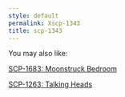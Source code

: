 ```yaml
---
style: default
permalink: Xscp-1343
title: scp-1343
---
```

You may also like:

[SCP-1683: Moonstruck Bedroom](http://scp-wiki.net/scp-1683)

[SCP-1263: Talking Heads](http://scp-wiki.net/scp-1263)
